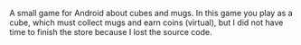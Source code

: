 A small game for Android about cubes and mugs. In this game you play as a cube, which must collect mugs and earn coins (virtual), but I did not have time to finish the store because I lost the source code.
